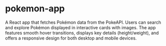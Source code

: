 # pokemon-app
A React app that fetches Pokémon data from the PokeAPI. Users can search and explore Pokémon displayed in interactive cards with images. The app features smooth hover transitions, displays key details (height/weight), and offers a responsive design for both desktop and mobile devices.
